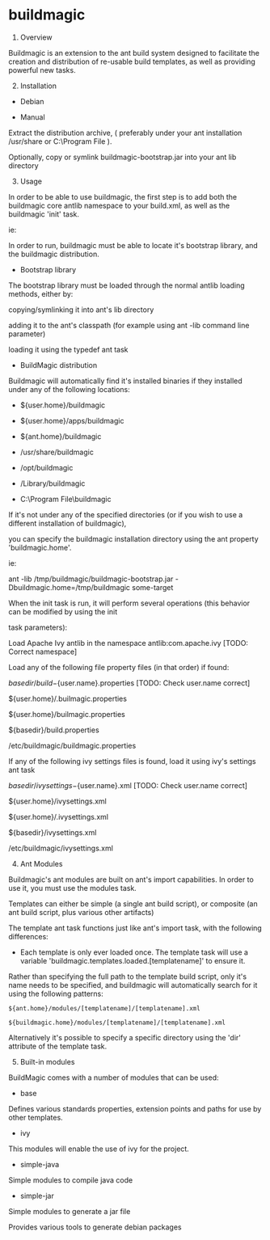 buildmagic
==========

1) Overview

Buildmagic is an extension to the ant build system designed to facilitate the creation and distribution of re-usable build templates, as well as providing powerful new tasks.

2) Installation

- Debian

- Manual

Extract the distribution archive, ( preferably under your ant installation /usr/share or C:\Program File ).

Optionally, copy or symlink buildmagic-bootstrap.jar into your ant lib directory

3) Usage

In order to be able to use buildmagic, the first step is to add both the buildmagic core antlib namespace to your build.xml, as well as the buildmagic 'init' task.

ie:

<project name="My Project" xmlns:bmc="antlib:com.kloudtek.buildmagic">
  <bmc:init/>
</project>

In order to run, buildmagic must be able to locate it's bootstrap library, and the buildmagic distribution.

* Bootstrap library

The bootstrap library must be loaded through the normal antlib loading methods, either by:

  copying/symlinking it into ant's lib directory

  adding it to the ant's classpath (for example using ant -lib command line parameter)

  loading it using the typedef ant task

* BuildMagic distribution

Buildmagic will automatically find it's installed binaries if they installed under any of the following locations:

- ${user.home}/buildmagic

- ${user.home}/apps/buildmagic

- ${ant.home}/buildmagic

- /usr/share/buildmagic

- /opt/buildmagic

- /Library/buildmagic

- C:\Program File\buildmagic

If it's not under any of the specified directories (or if you wish to use a different installation of buildmagic),

you can specify the buildmagic installation directory using the ant property 'buildmagic.home'.

ie:

ant -lib /tmp/buildmagic/buildmagic-bootstrap.jar -Dbuildmagic.home=/tmp/buildmagic some-target

When the init task is run, it will perform several operations (this behavior can be modified by using the init

task parameters):

Load Apache Ivy antlib in the namespace antlib:com.apache.ivy [TODO: Correct namespace]

Load any of the following file property files (in that order) if found:

  ${basedir}/build-${user.name}.properties [TODO: Check user.name correct]

  ${user.home}/.builmagic.properties

  ${user.home}/builmagic.properties

  ${basedir}/build.properties

  /etc/buildmagic/buildmagic.properties

If any of the following ivy settings files is found, load it using ivy's settings ant task

  ${basedir}/ivysettings-${user.name}.xml [TODO: Check user.name correct]

  ${user.home}/ivysettings.xml

  ${user.home}/.ivysettings.xml

  ${basedir}/ivysettings.xml

  /etc/buildmagic/ivysettings.xml

4) Ant Modules

Buildmagic's ant modules are built on ant's import capabilities. In order to use it, you must use the modules task.

Templates can either be simple (a single ant build script), or composite (an ant build script, plus various other artifacts)

The template ant task functions just like ant's import task, with the following differences:

  - Each template is only ever loaded once. The template task will use a variable 'buildmagic.templates.loaded.[templatename]' to ensure it.

  Rather than specifying the full path to the template build script, only it's name needs to be specified, and buildmagic will automatically search for it using the following patterns:

    ${ant.home}/modules/[templatename]/[templatename].xml

    ${buildmagic.home}/modules/[templatename]/[templatename].xml

  Alternatively it's possible to specify a specific directory using the 'dir' attribute of the template task.

5) Built-in modules

BuildMagic comes with a number of modules that can be used:

- base

Defines various standards properties, extension points and paths for use by other templates.

- ivy

This modules will enable the use of ivy for the project.

- simple-java

Simple modules to compile java code

- simple-jar

Simple modules to generate a jar file

Provides various tools to generate debian packages
